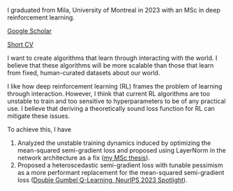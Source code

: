 I graduated from Mila, University of Montreal in 2023 with an MSc in deep reinforcement learning.

[Google Scholar](https://scholar.google.com/citations?user=pXHOdMwAAAAJ&hl=en)

[Short CV](https://dyth.github.io/CV_DavidYu_TungHui.pdf)


I want to create algorithms that learn through interacting with the world.
I believe that these algorithms will be more scalable than those that learn from fixed, human-curated datasets about our world.

I like how deep reinforcement learning (RL) frames the problem of learning through interaction.
However, I think that current RL algorithms are too unstable to train and too sensitive to hyperparameters to be of any practical use.
I believe that deriving a theoretically sound loss function for RL can mitigate these issues.

To achieve this, I have
1. Analyzed the unstable training dynamics induced by optimizing the mean-squared semi-gradient loss and proposed using LayerNorm in the network architecture as a fix ([my MSc thesis](https://papyrus.bib.umontreal.ca/xmlui/bitstream/handle/1866/32085/Hui_David_Yu-Tung_2022_memoire.pdf?sequence=2)).
2. Proposed a heteroscedastic semi-gradient loss with tunable pessimism as a more performant replacement for the mean-squared semi-gradient loss ([Double Gumbel Q-Learning, NeurIPS 2023 Spotlight](https://openreview.net/forum?id=UdaTyy0BNB)).
